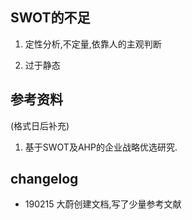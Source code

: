 ## SWOT的不足

1. 定性分析,不定量,依靠人的主观判断

2. 过于静态

## 



## 参考资料

(格式日后补充)

1. 基于SWOT及AHP的企业战略优选研究.

## changelog

- 190215 大蔚创建文档,写了少量参考文献